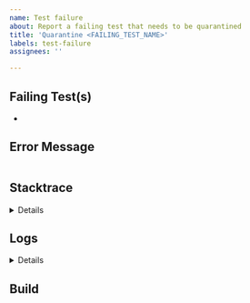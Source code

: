 ```yaml
---
name: Test failure
about: Report a failing test that needs to be quarantined
title: 'Quarantine <FAILING_TEST_NAME>'
labels: test-failure
assignees: ''

---
```


<!--
Note this issue template is specifically for failing tests within the dotnet/aspnetcore repo.
-->

## Failing Test(s)

<!--
Provide the fully qualified name(s) of the failing tests.
-->

-

## Error Message

<!--
Provide the error message associated with the test failure, if applicable.
-->

```text

```

## Stacktrace

<details>
<!--
Provide the stack trace associated with the test failure, if applicable.
-->

```text

```
</details>


## Logs

<details>
<!--
If this is a Helix test failure, include the text of the .log artifact from the failing test.
Note that you have to be signed in to Azure DevOps to see the test artifacts.
-->

```text

```
</details>

## Build

<!--
Provide a link to the build where the test failure occurred.
-->
